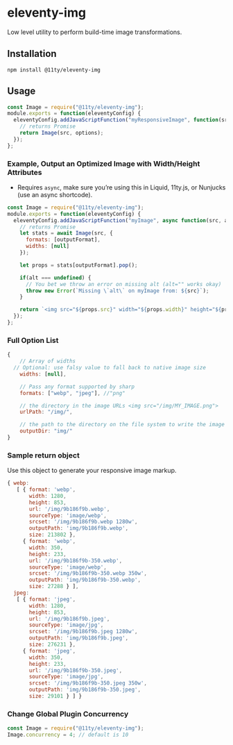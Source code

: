# eleventy-img

Low level utility to perform build-time image transformations.

## Installation

```
npm install @11ty/eleventy-img
```

## Usage

```js
const Image = require("@11ty/eleventy-img");
module.exports = function(eleventyConfig) {
  eleventyConfig.addJavaScriptFunction("myResponsiveImage", function(src, options) {
    // returns Promise
    return Image(src, options);
  });
};
```

### Example, Output an Optimized Image with Width/Height Attributes

* Requires `async`, make sure you’re using this in Liquid, 11ty.js, or Nunjucks (use an async shortcode).

```js
const Image = require("@11ty/eleventy-img");
module.exports = function(eleventyConfig) {
  eleventyConfig.addJavaScriptFunction("myImage", async function(src, alt, outputFormat = "jpeg") {
    // returns Promise
    let stats = await Image(src, {
      formats: [outputFormat],
      widths: [null]
    });

    let props = stats[outputFormat].pop();

    if(alt === undefined) {
      // You bet we throw an error on missing alt (alt="" works okay)
      throw new Error(`Missing \`alt\` on myImage from: ${src}`);
    }

    return `<img src="${props.src}" width="${props.width}" height="${props.height}" alt="${alt}">`;
  });
};
```

### Full Option List

```js
{
	// Array of widths
  // Optional: use falsy value to fall back to native image size
	widths: [null],

	// Pass any format supported by sharp
	formats: ["webp", "jpeg"], //"png"

	// the directory in the image URLs <img src="/img/MY_IMAGE.png">
	urlPath: "/img/",

	// the path to the directory on the file system to write the image files to disk
	outputDir: "img/"
}
```

### Sample return object

Use this object to generate your responsive image markup.

```js
{ webp:
   [ { format: 'webp',
       width: 1280,
       height: 853,
       url: '/img/9b186f9b.webp',
       sourceType: 'image/webp',
       srcset: '/img/9b186f9b.webp 1280w',
       outputPath: 'img/9b186f9b.webp',
       size: 213802 },
     { format: 'webp',
       width: 350,
       height: 233,
       url: '/img/9b186f9b-350.webp',
       sourceType: 'image/webp',
       srcset: '/img/9b186f9b-350.webp 350w',
       outputPath: 'img/9b186f9b-350.webp',
       size: 27288 } ],
  jpeg:
   [ { format: 'jpeg',
       width: 1280,
       height: 853,
       url: '/img/9b186f9b.jpeg',
       sourceType: 'image/jpg',
       srcset: '/img/9b186f9b.jpeg 1280w',
       outputPath: 'img/9b186f9b.jpeg',
       size: 276231 },
     { format: 'jpeg',
       width: 350,
       height: 233,
       url: '/img/9b186f9b-350.jpeg',
       sourceType: 'image/jpg',
       srcset: '/img/9b186f9b-350.jpeg 350w',
       outputPath: 'img/9b186f9b-350.jpeg',
       size: 29101 } ] }
```

### Change Global Plugin Concurrency

```js
const Image = require("@11ty/eleventy-img");
Image.concurrency = 4; // default is 10
```
